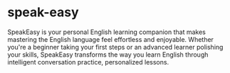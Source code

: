 # speak-easy
SpeakEasy is your personal English learning companion that makes mastering the English language feel effortless and enjoyable. Whether you're a beginner taking your first steps or an advanced learner polishing your skills, SpeakEasy transforms the way you learn English through intelligent conversation practice, personalized lessons.
